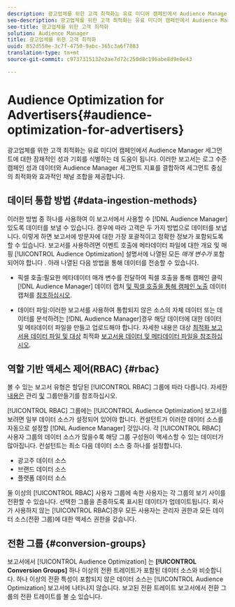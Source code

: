 ```yaml
---
description: 광고업체를 위한 고객 최적화는 유료 미디어 캠페인에서 Audience Manager 세그먼트에 대한 잠재적인 성과 기회를 식별하는 데 도움이 됩니다. 이러한 보고서는 로그 수준 캠페인 성과 데이터와 Audience Manager 세그먼트 지표를 결합하여 세그먼트 중심의 최적화와 효과적인 채널 조합을 제공합니다.
seo-description: 광고업체를 위한 고객 최적화는 유료 미디어 캠페인에서 Audience Manager 세그먼트에 대한 잠재적인 성과 기회를 식별하는 데 도움이 됩니다. 이러한 보고서는 로그 수준 캠페인 성과 데이터와 Audience Manager 세그먼트 지표를 결합하여 세그먼트 중심의 최적화와 효과적인 채널 조합을 제공합니다.
seo-title: 광고업체를 위한 고객 최적화
solution: Audience Manager
title: 광고업체를 위한 고객 최적화
uuid: 852d550e-3c7f-4750-9abc-365c3a6f7883
translation-type: tm+mt
source-git-commit: c9737315132e2ae7d72c250d8c196abe8d9e0e43

---
```



# Audience Optimization for Advertisers{#audience-optimization-for-advertisers}

광고업체를 위한 고객 최적화는 유료 미디어 캠페인에서 Audience Manager 세그먼트에 대한 잠재적인 성과 기회를 식별하는 데 도움이 됩니다. 이러한 보고서는 로그 수준 캠페인 성과 데이터와 Audience Manager 세그먼트 지표를 결합하여 세그먼트 중심의 최적화와 효과적인 채널 조합을 제공합니다.

## 데이터 통합 방법 {#data-ingestion-methods}

이러한 방법 중 하나를 사용하여 이 보고서에서 사용할 수 [!DNL Audience Manager] 있도록 데이터를 보낼 수 있습니다. 경우에 따라 고객은 두 가지 방법으로 데이터를 보냅니다. 이렇게 하면 보고서에 방문자에 대한 가장 포괄적이고 정확한 정보가 포함되도록 할 수 있습니다. 보고서를 사용하려면 이벤트 호출에 메타데이터 파일에 대한 개요 및 매핑 [!UICONTROL Audience Optimization] 설명서에 나열된 모든 *매개 변수가* 포함되어야 합니다 [](../../../reporting/audience-optimization-reports/metadata-files-intro/metadata-file-overview.md) . 아래 나열된 다음 방법을 통해 데이터를 전송할 수 있습니다.

* 픽셀 호출:필요한 메타데이터 매개 변수를 전달하여 픽셀 호출을 통해 캠페인 클릭 [!DNL Audience Manager] 데이터 캡처 [및 픽셀 호출을 통해 캠페인 노출](../../../integration/media-data-integration/click-data-pixels.md) 데이터 캡처를 [참조하십시오](../../../integration/media-data-integration/impression-data-pixels.md).

* 데이터 파일:이러한 보고서를 사용하여 통합되지 않은 소스의 자체 데이터 또는 데이터를 분석하려는 [!DNL Audience Manager]경우 해당 데이터에 대한 데이터 및 메타데이터 파일을 만들고 업로드해야 합니다. 자세한 내용은 대상 [최적화 보고서용 데이터 파일 및 대상](../../../reporting/audience-optimization-reports/metadata-files-intro/datafiles-intro.md) 최적화 [보고서용 데이터 및 메타데이터 파일을 참조하십시오](../../../reporting/audience-optimization-reports/metadata-files-intro/metadata-files-intro.md).

## 역할 기반 액세스 제어(RBAC) {#rbac}

볼 수 있는 보고서 유형은 할당된 [!UICONTROL RBAC] 그룹에 따라 다릅니다. 자세한 [내용은](../../../features/administration/administration-overview.md) 관리 [및](../../../features/administration/administration-overview.md#create-group) 그룹만들기를 참조하십시오.

[!UICONTROL RBAC] 그룹에는 [!UICONTROL Audience Optimization] 보고서를 보려면 일부 데이터 소스가 설정되어 있어야 합니다. 컨설턴트가 이러한 데이터 소스를 자동으로 설정할 [!DNL Audience Manager] 것입니다. 각 [!UICONTROL RBAC] 사용자 그룹의 데이터 소스가 많을수록 해당 그룹 구성원이 액세스할 수 있는 데이터가 많아집니다. 컨설턴트는 최소 다음 데이터 소스 중 하나를 설정합니다.

* 광고주 데이터 소스
* 브랜드 데이터 소스
* 플랫폼 데이터 소스

둘 이상의 [!UICONTROL RBAC] 사용자 그룹에 속한 사용자는 각 그룹의 보기 사이를 전환할 수 있습니다. 선택한 그룹을 존중하도록 표시된 데이터가 업데이트됩니다. 회사가 사용하지 않는 [!UICONTROL RBAC]경우 모든 사용자는 관리자 권한과 모든 데이터 소스(전환 그룹)에 대한 액세스 권한을 갖습니다.

## 전환 그룹 {#conversion-groups}

보고서에서 [!UICONTROL Audience Optimization] 는 **[!UICONTROL Conversion Groups]** 하나 이상의 전환 트레이트가 포함된 데이터 소스와 비슷합니다. 하나 이상의 전환 특성이 포함되지 않은 데이터 소스는 [!UICONTROL Audience Optimization] 보고서에 나타나지 않습니다. 보고된 전환 트레이트 보고서에서 전환 그룹의 전환 트레이트를 볼 [수](../../../reporting/audience-optimization-reports/aor-advertisers/reported-conversion-traits.md) 있습니다.
